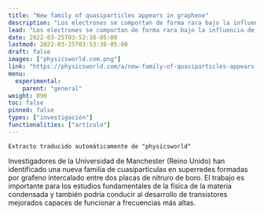 ```yaml
---
title: "New family of quasiparticles appears in graphene"
description: "Los electrones se comportan de forma rara bajo la influencia de campos magnéticos fuertes."
lead: "Los electrones se comportan de forma rara bajo la influencia de campos magnéticos fuertes."
date: 2022-03-25T03:53:38-05:00
lastmod: 2022-03-25T03:53:38-05:00
draft: false
images: ["physicsworld.com.png"]
link: "https://physicsworld.com/a/new-family-of-quasiparticles-appears-in-graphene/"
menu:
  experimental:
    parent: "general"
weight: 090
toc: false
pinned: false
types: ["investigación"]
functionalities: ["artículo"]
---
```


```text
Extracto traducido automáticamente de "physicsworld"
```

Investigadores de la Universidad de Manchester (Reino Unido) han identificado una nueva familia de cuasipartículas en superredes formadas por grafeno intercalado entre dos placas de nitruro de boro. El trabajo es importante para los estudios fundamentales de la física de la materia condensada y también podría conducir al desarrollo de transistores mejorados capaces de funcionar a frecuencias más altas.
